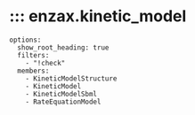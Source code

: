 #  ::: enzax.kinetic_model
    options:
      show_root_heading: true
      filters:
        - "!check"
      members:
        - KineticModelStructure
        - KineticModel
        - KineticModelSbml
        - RateEquationModel
